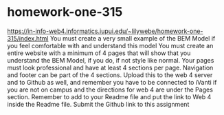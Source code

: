 # homework-one-315
https://in-info-web4.informatics.iupui.edu/~lilywebe/homework-one-315/index.html
You must create a very small example of the BEM Model if you feel comfortable with and understand this model
You must create an entire website with a minimum of 4 pages that will show that you understand the BEM Model, if you do, if not style like normal. 
Your pages must look professional and have at least 4 sections per page. Navigation and footer can be part of the 4 sections. 
Upload this to the web 4 server and to Github as well, and remember you have to be connected to iVanti if you are not on campus and the directions for web 4 are under the Pages section. Remember to add to your Readme file and put the link to Web 4 inside the Readme file. 
Submit the Github link to this assignment
 
